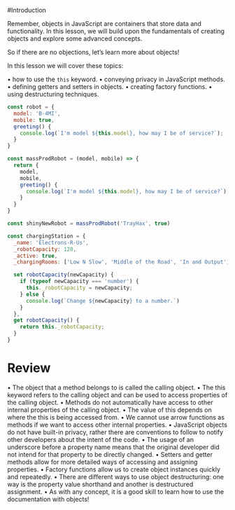 #Introduction

Remember, objects in JavaScript are containers that store data and functionality. In this lesson, we will build upon the fundamentals of creating objects and explore some advanced concepts.

So if there are no objections, let’s learn more about objects!

In this lesson we will cover these topics: 

• how to use the ```this``` keyword.
• conveying privacy in JavaScript methods.
• defining getters and setters in objects.
• creating factory functions.
• using destructuring techniques.

```javascript
const robot = {
  model: 'B-4MI',
  mobile: true,
  greeting() {
  	console.log(`I'm model ${this.model}, how may I be of service?`);
  }
}

const massProdRobot = (model, mobile) => {
  return {
    model,
    mobile,
    greeting() {
      console.log(`I'm model ${this.model}, how may I be of service?`);
    }
  }
}

const shinyNewRobot = massProdRobot('TrayHax', true)

const chargingStation = {
  _name: 'Electrons-R-Us',
  _robotCapacity: 120,
  _active: true,
  _chargingRooms: ['Low N Slow', 'Middle of the Road', 'In and Output'],

  set robotCapacity(newCapacity) {
    if (typeof newCapacity === 'number') {
      this._robotCapacity = newCapacity;
    } else {
      console.log(`Change ${newCapacity} to a number.`)
    }
  },
  get robotCapacity() {
    return this._robotCapacity;
  }
}
```

# Review

• The object that a method belongs to is called the calling object.
• The this keyword refers to the calling object and can be used to access properties of the calling object.
• Methods do not automatically have access to other internal properties of the calling object.
• The value of this depends on where the this is being accessed from.
• We cannot use arrow functions as methods if we want to access other internal properties.
• JavaScript objects do not have built-in privacy, rather there are conventions to follow to notify other developers about the intent of the code.
• The usage of an underscore before a property name means that the original developer did not intend for that property to be directly changed.
• Setters and getter methods allow for more detailed ways of accessing and assigning properties.
• Factory functions allow us to create object instances quickly and repeatedly.
• There are different ways to use object destructuring: one way is the property value shorthand and another is destructured assignment.
• As with any concept, it is a good skill to learn how to use the documentation with objects!
